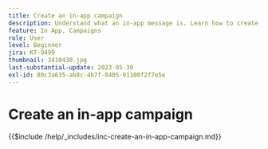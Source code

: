 ```yaml
---
title: Create an in-app campaign
description: Understand what an in-app message is. Learn how to create, configure, and publish in-app messages in Campaigns.
feature: In App, Campaigns
role: User
level: Beginner
jira: KT-9499
thumbnail: 3410430.jpg
last-substantial-update: 2023-05-30
exl-id: 80c3a635-ab8c-4b7f-8405-91100f2f7e5e
---
```

# Create an in-app campaign

{{$include /help/_includes/inc-create-an-in-app-campaign.md}}

